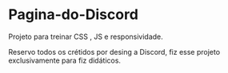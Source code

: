 # Pagina-do-Discord
Projeto para treinar CSS , JS e responsividade.

Reservo todos os crétidos por desing a Discord, fiz esse projeto exclusivamente para fiz didáticos.
